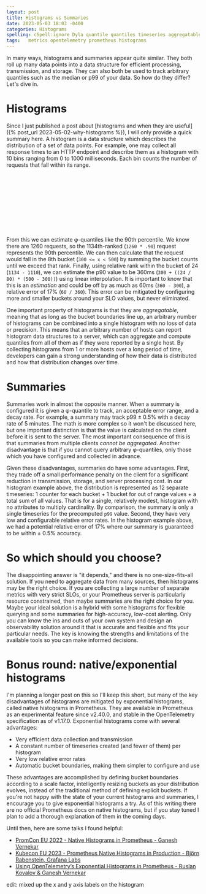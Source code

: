 ```yaml
---
layout: post
title: Histograms vs Summaries
date: 2023-05-03 18:03 -0400
categories: Histograms
spelling: cSpell:ignore Dyla quantile quantiles timeseries aggregatable Xkcd Ruslan Kovalov Björn Rabenstein Ganesh Vernekar Kubecon
tags:	metrics opentelemetry prometheus histograms
---
```


In many ways, histograms and summaries appear quite similar.
They both roll up many data points into a data structure for efficient processing, transmission, and storage.
They can also both be used to track arbitrary quantiles such as the median or p99 of your data.
So how do they differ? Let's dive in.

# Histograms

Since I just published a post about [histograms and when they are useful]({% post_url 2023-05-02-why-histograms %}), I will only provide a quick summary here.
A histogram is a data structure which describes the distribution of a set of data points.
For example, one may collect all response times to an HTTP endpoint and describe them as a histogram with 10 bins ranging from 0 to 1000 milliseconds.
Each bin counts the number of requests that fall within its range.

<svg class="fig-1"></svg>
<script>
  new chartXkcd.Bar(document.querySelector('.fig-1'), {
    title: 'Response Time (1260 requests)',
    xLabel: 'Milliseconds',
    yLabel: 'Requests',
    data: {
      labels: ['< 10', '< 20', '< 30', '< 50', '< 75', '< 100', '< 200', '< 300', '< 500', '< 750', '< 1000', '1001+'],
      datasets: [{
        data: [100, 120, 150, 210, 220, 180, 130, 80, 40, 10, 5, 15],
      }],
    },
    options: { // optional
      yTickCount: 3,
      legendPosition: chartXkcd.config.positionType.upLeft
    }
  });
</script>

From this we can estimate φ-quantiles like the 90th percentile.
We know there are 1260 requests, so the 1134th-ranked (`1260 * .90`) request represents the 90th percentile.
We can then calculate that the request would fall in the 8th bucket (`300 <= x < 500`) by summing the bucket counts until we exceed that rank.
Finally, using relative rank within the bucket of 24 (`1134 - 1110`), we can estimate the p90 value to be 360ms (`300 + ((24 / 80) * (500 - 300))`) using linear interpolation.
It is important to know that this is an *estimation* and could be off by as much as 60ms (`360 - 300`), a relative error of 17% (`60 / 360`).
This error can be mitigated by configuring more and smaller buckets around your SLO values, but never eliminated.

One important property of histograms is that they are *aggregatable*, meaning that as long as the bucket boundaries line up, an arbitrary number of histograms can be combined into a single histogram with no loss of data or precision.
This means that an arbitrary number of hosts can report histogram data structures to a server, which can aggregate and compute quantiles from all of them as if they were reported by a single host.
By collecting histograms from 1 or more hosts over a long period of time, developers can gain a strong understanding of how their data is distributed and how that distribution changes over time.

# Summaries

Summaries work in almost the opposite manner.
When a summary is configured it is given a φ-quantile to track, an acceptable error range, and a decay rate.
For example, a summary may track p99 ± 0.5% with a decay rate of 5 minutes.
The math is more complex so it won't be discussed here, but one important distinction is that the value is calculated on the client before it is sent to the server.
The most important consequence of this is that summaries from multiple clients *cannot be aggregated*.
Another disadvantage is that if you cannot query arbitrary φ-quantiles, only those which you have configured and collected in advance.

Given these disadvantages, summaries do have some advantages.
First, they trade off a small performance penalty on the client for a significant reduction in transmission, storage, and server processing cost.
In our histogram example above, the distribution is represented as 12 separate timeseries: 1 counter for each bucket + 1 bucket for out of range values + a total sum of all values.
That is for a single, relatively modest, histogram with no attributes to multiply cardinality.
By comparison, the summary is only a single timeseries for the precomputed `p99` value.
Second, they have very low and configurable relative error rates.
In the histogram example above, we had a potential relative error of 17% where our summary is guaranteed to be within ± 0.5% accuracy.

# So which should you choose?

The disappointing answer is "it depends," and there is no one-size-fits-all solution.
If you need to aggregate data from many sources, then histograms may be the right choice.
If you are collecting a large number of separate metrics with very strict SLOs, or your Prometheus server is particularly resource constrained, then maybe summaries are the right choice for you.
Maybe your ideal solution is a hybrid with some histograms for flexible querying and some summaries for high-accuracy, low-cost alerting.
Only you can know the ins and outs of your own system and design an observability solution around it that is accurate and flexible and fits your particular needs.
The key is knowing the strengths and limitations of the available tools so you can make informed decisions.

# Bonus round: native/exponential histograms

I'm planning a longer post on this so I'll keep this short, but many of the key disadvantages of histograms are mitigated by exponential histograms, called native histograms in Prometheus.
They are available in Prometheus as an experimental feature since v2.40.0, and stable in the OpenTelemetry specification as of v1.17.0.
Exponential histograms come with several advantages:

- Very efficient data collection and transmission
- A constant number of timeseries created (and fewer of them) per histogram
- Very low relative error rates
- Automatic bucket boundaries, making them simpler to configure and use

These advantages are accomplished by defining bucket boundaries according to a scale factor, intelligently resizing buckets as your distribution evolves, instead of the traditional method of defining explicit buckets.
If you're not happy with the state of your current histograms and summaries, I encourage you to give exponential histograms a try.
As of this writing there are no official Prometheus docs on native histograms, but if you stay tuned I plan to add a thorough explanation of them in the coming days.

Until then, here are some talks I found helpful:

- [PromCon EU 2022 - Native Histograms in Prometheus - Ganesh Vernekar](https://promcon.io/2022-munich/talks/native-histograms-in-prometheus/)
- [Kubecon EU 2023 - Prometheus Native Histograms in Production - Björn Rabenstein, Grafana Labs](https://www.youtube.com/watch?v=TgINvIK9SYc)
- [Using OpenTelemetry’s Exponential Histograms in Prometheus - Ruslan Kovalov & Ganesh Vernekar](https://www.youtube.com/watch?v=W2_TpDcess8)

edit: mixed up the x and y axis labels on the histogram
